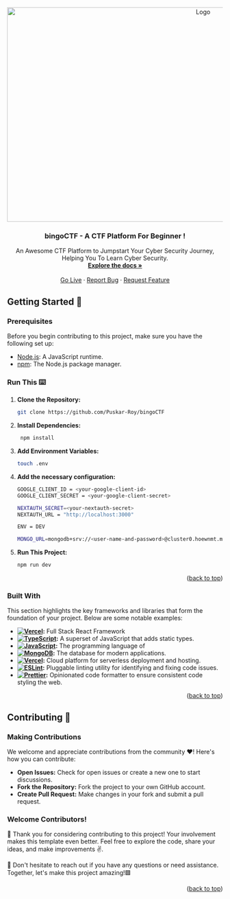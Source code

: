 <a name="readme-top"></a>

<br />
<div align="center">
  <a href="https://github.com/Puskar-Roy/bingoCTF">
    <img src="https://res.cloudinary.com/dky3cpvtf/image/upload/v1709153052/bingoCTF_xlbckm.jpg" alt="Logo" width="900" height="500">
  </a>

  <h3 align="center">bingoCTF - A CTF Platform For Beginner !</h3>

  <p align="center">
    An Awesome CTF Platform to Jumpstart Your Cyber Security Journey, Helping You To Learn Cyber Security.
    <br />
    <a href="https://github.com/Puskar-Roy/bingoCTF"><strong>Explore the docs »</strong></a>
    <br />
    <br />
    <a href="https://bingoctf.vercel.app">Go Live</a>
    ·
    <a href="https://github.com/Puskar-Roy/bingoCTF/issues">Report Bug</a>
    ·
    <a href="https://github.com/Puskar-Roy/bingoCTF/issues">Request Feature</a>
  </p>
</div>


## Getting Started 🚀

### Prerequisites
Before you begin contributing to this project, make sure you have the following set up:

- [Node.js](https://nodejs.org/): A JavaScript runtime.
- [npm](https://www.npmjs.com/): The Node.js package manager.

### Run This ⌨️

1. **Clone the Repository:**
   ```bash
   git clone https://github.com/Puskar-Roy/bingoCTF
   ```
2. **Install Dependencies:**
   ```bash
    npm install
   ```
3. **Add Environment Variables:**
   ```bash
   touch .env
   ```
4. **Add the necessary configuration:**
   
   ```bash
   GOOGLE_CLIENT_ID = <your-google-client-id>
   GOOGLE_CLIENT_SECRET = <your-google-client-secret>

   NEXTAUTH_SECRET=<your-nextauth-secret>
   NEXTAUTH_URL = "http://localhost:3000"

   ENV = DEV 

   MONGO_URL=mongodb+srv://<user-name-and-password>@cluster0.hoewnmt.mongodb.net/?retryWrites=true&w=majority
   ```
5. **Run This Project:**
   ```bash
   npm run dev
   ```

   <p align="right">(<a href="#readme-top">back to top</a>)</p>



### Built With

This section highlights the key frameworks and libraries that form the foundation of your project. Below are some notable examples:


- **[![Vercel](https://img.shields.io/badge/Next.JS-000000?style=for-the-badge&logo=vercel&logoColor=white)](https://vercel.com/):** Full Stack React Framework
- **[![TypeScript](https://shields.io/badge/TypeScript-3178C6?logo=TypeScript&logoColor=FFF&style=flat-square)](https://www.typescriptlang.org/):** A superset of JavaScript that adds static types.
- **[![JavaScript](https://img.shields.io/badge/JavaScript-323330?style=for-the-badge&logo=javascript&logoColor=F7DF1E)](https://developer.mozilla.org/en-US/docs/Web/JavaScript):** The programming language of 
- **[![MongoDB](https://img.shields.io/badge/MongoDB-4EA94B?style=for-the-badge&logo=mongodb&logoColor=white)](https://www.mongodb.com/):** The database for modern applications.
- **[![Vercel](https://img.shields.io/badge/Vercel-000000?style=for-the-badge&logo=vercel&logoColor=white)](https://vercel.com/):** Cloud platform for serverless deployment and hosting.
- **[![ESLint](https://img.shields.io/badge/ESLint-4B32C3?style=for-the-badge&logo=eslint&logoColor=white)](https://eslint.org/):** Pluggable linting utility for identifying and fixing code issues.
- **[![Prettier](https://img.shields.io/badge/Prettier-F7B93E?style=for-the-badge&logo=prettier&logoColor=white)](https://prettier.io/):** Opinionated code formatter to ensure consistent code styling the web.



<p align="right">(<a href="#readme-top">back to top</a>)</p>


   
## Contributing 🌟   
### Making Contributions

We welcome and appreciate contributions from the community ❤️! Here's how you can contribute:

- **Open Issues:** Check for open issues or create a new one to start discussions.
- **Fork the Repository:** Fork the project to your own GitHub account.
- **Create Pull Request:** Make changes in your fork and submit a pull request.

### Welcome Contributors!

🚀 Thank you for considering contributing to this project! Your involvement makes this template even better. Feel free to explore the code, share your ideas, and make improvements ✌️.

🌟 Don't hesitate to reach out if you have any questions or need assistance. Together, let's make this project amazing!🟩

<p align="right">(<a href="#readme-top">back to top</a>)</p>






